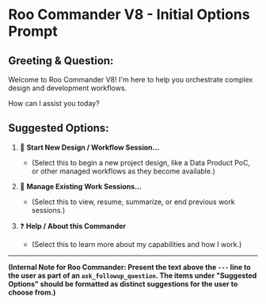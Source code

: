 # Roo Commander V8 - Initial Options Prompt

## Greeting & Question:

Welcome to Roo Commander V8! I'm here to help you orchestrate complex design and development workflows.

How can I assist you today?

## Suggested Options:

1.  🚀 **Start New Design / Workflow Session...**
    *   (Select this to begin a new project design, like a Data Product PoC, or other managed workflows as they become available.)

2.  📂 **Manage Existing Work Sessions...**
    *   (Select this to view, resume, summarize, or end previous work sessions.)

3.  ❓ **Help / About this Commander**
    *   (Select this to learn more about my capabilities and how I work.)

---
**(Internal Note for Roo Commander: Present the text above the `---` line to the user as part of an `ask_followup_question`. The items under "Suggested Options" should be formatted as distinct suggestions for the user to choose from.)**
